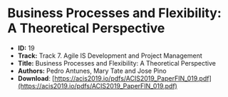 # Business Processes and Flexibility: A Theoretical Perspective

- **ID:** 19
- **Track:** Track 7. Agile IS Development and Project Management
- **Title:** Business Processes and Flexibility: A Theoretical Perspective
- **Authors:** Pedro Antunes, Mary Tate and Jose Pino
- **Download**: [https://acis2019.io/pdfs/ACIS2019_PaperFIN_019.pdf](https://acis2019.io/pdfs/ACIS2019_PaperFIN_019.pdf)